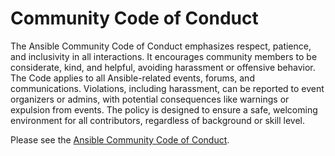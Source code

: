 # Community Code of Conduct

The Ansible Community Code of Conduct emphasizes respect, patience, and inclusivity in all interactions. It encourages community members to be considerate, kind, and helpful, avoiding harassment or offensive behavior. The Code applies to all Ansible-related events, forums, and communications. Violations, including harassment, can be reported to event organizers or admins, with potential consequences like warnings or expulsion from events. The policy is designed to ensure a safe, welcoming environment for all contributors, regardless of background or skill level.

Please see the [Ansible Community Code of Conduct](https://docs.ansible.com/ansible/latest/community/code_of_conduct.html).
